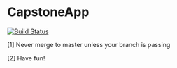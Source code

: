 
# CapstoneApp
[![Build Status](https://travis-ci.org/zackhillman/CapstoneApp.svg?branch=master)](https://travis-ci.org/zackhillman/CapstoneApp)

[1] Never merge to master unless your branch is passing

[2] Have fun!
